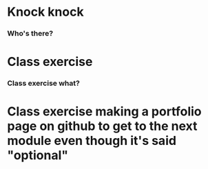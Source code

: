# Knock knock
### Who's there?
# Class exercise
### Class exercise what?
# Class exercise making a portfolio page on github to get to the next module even though it's said "optional"
